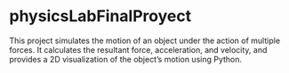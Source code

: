 # physicsLabFinalProyect
This project simulates the motion of an object under the action of multiple forces. It calculates the resultant force, acceleration, and velocity, and provides a 2D visualization of the object’s motion using Python.
